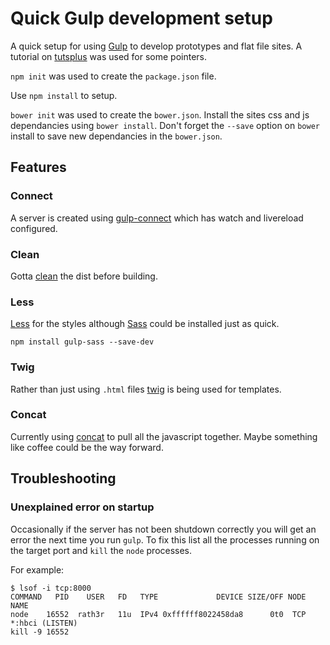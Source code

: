 # Quick Gulp development setup

A quick setup for using [Gulp][1] to develop prototypes and
flat file sites. A tutorial on [tutsplus][2] was used for some pointers.

`npm init` was used to create the `package.json` file.

Use `npm install` to setup.

`bower init` was used to create the `bower.json`. Install the sites css and js
dependancies using `bower install`. Don't forget the `--save` option on `bower`
install to save new dependancies in the `bower.json`.

## Features

### Connect

A server is created using [gulp-connect][3] which has watch and livereload
configured.

### Clean

Gotta [clean][8] the dist before building.

### Less

[Less][4] for the styles although [Sass][5] could be installed just as quick.

    npm install gulp-sass --save-dev

### Twig

Rather than just using `.html` files [twig][6] is being used for templates.

### Concat

Currently using [concat][7] to pull all the javascript together. Maybe something
like coffee could be the way forward.

## Troubleshooting

### Unexplained error on startup

Occasionally if the server has not been shutdown correctly you will get an error
the next time you run `gulp`. To fix this list all the processes running on the
target port and `kill` the `node` processes.

For example:

    $ lsof -i tcp:8000
    COMMAND   PID    USER   FD   TYPE             DEVICE SIZE/OFF NODE NAME
    node    16552  rath3r   11u  IPv4 0xffffff8022458da8      0t0  TCP *:hbci (LISTEN)
    kill -9 16552

[1]:http://gulpjs.com/
[2]:http://code.tutsplus.com/tutorials/gulp-as-a-development-web-server--cms-20903
[3]:https://www.npmjs.com/package/gulp-connect
[4]:https://www.npmjs.com/package/gulp-less
[5]:https://www.npmjs.com/package/gulp-sass
[6]:https://www.npmjs.com/package/gulp-twig
[7]:https://github.com/contra/gulp-concat
[8]:https://www.npmjs.com/package/gulp-clean
